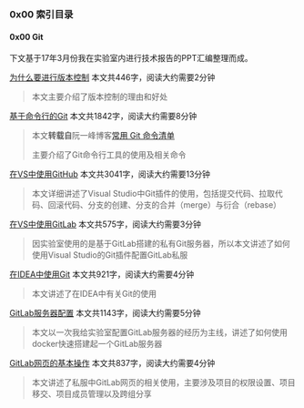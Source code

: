 ### 0x00 索引目录

#### 0x00 Git

下文基于17年3月份我在实验室内进行技术报告的PPT汇编整理而成。

[为什么要进行版本控制](/anthologies/tools/git/为什么要进行版本控制) 本文共446字，阅读大约需要2分钟

> 本文主要介绍了版本控制的理由和好处

[基于命令行的Git](/anthologies/tools/git/基于命令行的Git) 本文共1842字，阅读大约需要8分钟

> 本文**转载自**阮一峰博客[常用 Git 命令清单](http://www.ruanyifeng.com/blog/2015/12/git-cheat-sheet.html)
>
> 主要介绍了Git命令行工具的使用及相关命令

[在VS中使用GitHub](/anthologies/tools/git/在VS中使用GitHub) 本文共3041字，阅读大约需要13分钟

> 本文详细讲述了Visual Studio中Git插件的使用，包括提交代码、拉取代码、回滚代码、分支的创建、分支的合并（merge）与衍合（rebase）

[在VS中使用GitLab](/anthologies/tools/git/在VS中使用GitLab) 本文共575字，阅读大约需要3分钟

> 因实验室使用的是基于GitLab搭建的私有Git服务器，所以本文讲述了如何使用Visual Studio的Git插件配置GitLab私服

[在IDEA中使用Git](/anthologies/tools/git/在IDEA中使用Git) 本文共921字，阅读大约需要4分钟

> 本文讲述了在IDEA中有关Git的使用

[GitLab服务器配置](/anthologies/tools/git/GitLab服务器配置) 本文共1143字，阅读大约需要5分钟

> 本文以一次我给实验室配置GitLab服务器的经历为主线，讲述了如何使用docker快速搭建起一个GitLab服务器

[GitLab网页的基本操作](/anthologies/tools/git/GitLab网页的基本操作) 本文共837字，阅读大约需要4分钟

> 本文讲述了私服中GitLab网页的相关使用，主要涉及项目的权限设置、项目移交、项目成员管理以及跨组分享
